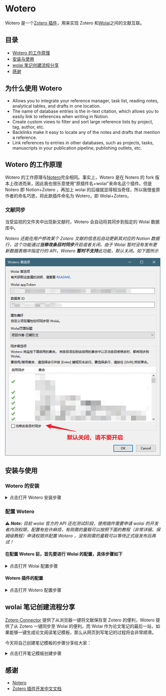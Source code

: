 # Wotero

Wotero 是一个[Zotero 插件](https://www.zotero.org/support/plugins)，用来实现 Zotero 和[Wolai](https://www.wolai.com/)之间的文献互联。

## 目录

- [Wotero 的工作原理](#wotero的工作原理)
- [安装与使用](#安装与使用)
- [wolai 笔记创建流程分享](#wolai笔记创建流程分享)
- [感谢](#感谢)

## 为什么使用 Wotero

- Allows you to integrate your reference manager, task list, reading notes,
  analytical tables, and drafts in one location.
- The name of database entries is the in-text citation, which allows you to
  easily link to references when writing in Notion.
- Create custom views to filter and sort large reference lists by project,
  tag, author, etc.
- Backlinks make it easy to locate any of the notes and drafts that mention
  a reference.
- Link references to entries in other databases, such as projects, tasks,
  manuscripts in your publication pipeline, publishing outlets, etc.

## Wotero 的工作原理

Wotero 的工作原理与[Notero](https://github.com/dvanoni/notero)完全相同。事实上，Wotero 是在 Notero 的 fork 版本上改进而来，因此我也很乐意使用"原插件名+wolai"来命名这个插件。但是 Notero 即 Notion+Zotero ，再加上 wolai 的后缀就显得相当奇怪，所以我借鉴原作者的命名巧思，将此款插件命名为 Wotero，即 Wolai+Zotero。

### 文献同步

当受监视的文件夹中出现新文献时，Wotero 会自动将其同步到指定的 Wolai 数据库中。

_Notero 还能在用户修改某个 Zotero 文献的信息后自动更新其对应的 Notion 数据行，这个功能通过**当修改条目时同步**开启或者关闭。由于 Wolai 暂时没有发布更新数据表格中指定行的 API，Wotero **暂时不支持**此功能，默认关闭。如下图所示_

![sync-on-modify](docs/sync-on-modify.png)

## 安装与使用

### Wotero 的安装

<details>
<summary>点击打开 Wotero 安装步骤</summary>
1. 从这里下载以 `.xpi` 结尾的插件包。

2. 打开 Zotero，选择 **工具 -> 附加组件** 打开插件管理页面，点击右上角的齿轮图标，选择 **Install Add-on From File...**，在弹出的窗口选择刚刚下载的 `.xpi` 文件，点击打开，即可完成插件的安装。

![install-add-on](docs/install-add-on.png)

出现如下页面说明插件安装成功

![finish-install](docs/finish-install.png)

</details>

### 配置 Wotero

⚠️ _**Note:** 目前 wolai 官方的 API 还在测试阶段，使用插件需要申请 wolai 的开发者内测权限，配置有些许麻烦，有刚需的童鞋可以按照下面的教程（非常详细，保姆级教程）申请权限并配置 Wotero ，没有刚需的童鞋可以等待正式版发布后再试！_

#### 在配置 Wotero 前，首先要进行 Wolai 的配置，具体步骤如下

<details>
  <summary>点击打开 Wolai 配置步骤</summary>
1. 打开 [Wolai 开发者页面](https://www.wolai.com/wolai/7FB9PLeqZ1ni9FfD11WuUi)，点击 **wolai API 开发者内测申请**，如下图所示。

![wolai-developer](docs/wolai-developer.png)

填写申请表单并提交，等待管理员审核（审核速度挺快的，一般当天就会同意）。

2. 获得内测资格后，打开 Wolai，点击左上角 **xxx 的个人空间->个人头像** 进入个人空间设置

   ![wolai-1](docs/wolai-1.png)

3. 选择 **空间相关** 栏下的 **应用设置**，点击右上角 **创建和管理应用**

   ![wolai-2](docs/wolai-2.png)

4. 点击 **创建新应用**， 按要求填写应用的基本信息，**应用能力**部分建议全部勾选，勾选完成后点击 **提交**

   ![wolai-3](docs/wolai-3.png)

5. 提交后会显示应用凭证页面，这里给了两个值：App ID 和 App Secret，这两个值非常重要，一定要保存好，后面获取 App Token 时要用到

   ![wolai-4](docs/wolai-4.png)

6. 接着打开[Wolai API 调试页面](https://apifox.com/apidoc/shared-bc5c042c-3483-4369-acc0-a5609b270c4d/doc-731955)，点击 **Token -> 创建 Token**

   ![wolai-5](docs/get-token.png)

7. 点击 **调试**

   ![wolai-6](docs/get-token-debug.png)

8. 在 **Body** 选项卡下点击 **自动生成**

   ![wolai-7](docs/generate-body.png)

9. 将第 5 步得到的 App ID 和 App Secret 填入自动生成的 Body 体中

   ⚠️ _**Note:** `"appId":` 和 `"appSecret":`后面双引号里自动生成的随机值要删除，并分别填入第 5 步获得的 App ID 和 App Secret ，一定要确保这两个值是被英文双引号 `""`围起来的_

   ![wolai-8](docs/write-appid.png)

10. 点击 **发送**，**返回响应**里 **Body** 选项卡下显示了收到的数据，复制 app_token 对应的值（不包含双引号），这个值非常重要，整个配置阶段的最终目标就是获取这个 app_token 值。

    ![wolai-9](docs/save-token.png)

11. 回到 Wolai ，创建一个数据库，这里建议大家使用[我的文献库模板](https://www.wolai.com/aFvfSjc1eQ3ED2T5cp3GM6)，确保插件能够正常运行。
    打开文献库模板后点击右上角的**复制**，然后该模板就能保存到你的 Wolai 空间了（可能需要登录）。

    在 Wolai 中打开刚刚保存的模板，点击数据表格左上角的小图标

    ![wolai-10](docs/wolai-get-databaseid.png)

    选择 **复制引用视图链接**

    ![wolai-11](docs/wolai-get-databaseid-2.png)

    然后在空白处粘贴，斜杠 `/` 和问号 `?` 之间的字符串就是我们需要的 数据库 ID，把它复制下来保存好

    ![wolai-12](docs/wolai-get-databaseid-3.png)

至此，我们已经得到了 appToken 和 数据库 ID，Wolai 方面的配置就完成了。

</details>

#### Wotero 插件的配置

<details>
  <summary>点击打开 Wotero 配置步骤</summary>
1. 在Zotero中，选择 **工具 -> Wotero首选项** 打开Wotero配置页面。将之前获得的 appToken 和 数据库 ID 分别填入 Wolai appToken 和 数据库 ID，按照说明选择想要监视的文件夹，确保 **当修改条目时同步** 取消勾选

![wotero-pref](docs/Wotero-pref.png)

2.  点击 OK，保存设置

3.  现在向某一受监视的文件夹内加入新的文献，Zotero 会弹出显示同步状态的浮窗

    ![saving-wotero](docs/saving.png)

    同步完成后，也会显示相关信息

    ![saved-wotero](docs/saved.png)

4.  回到 Wolai 文献库页面，发现刚刚添加的文献已经同步了！如果同步后在 Wolai 中看不到新文献行，稍微等一下，或者重启 Wolai 强制刷新。

    ![after-sync-database](docs/after-sync-databse.png)

5.  除了添加新文献时自动同步，你也可以通过右键单击手动将文献同步到 Wolai

          - 如果要同步某一文件夹下的所有文献，右键单击想同步的文件夹并选择 **Sync Items to Wolai**；
          - 如果要同步某一文献，右键单击该文献并选择 **同步到Wolai**。

    </details>

## wolai 笔记创建流程分享

[Zotero Connector](https://www.zotero.org/download/connectors) 提供了从浏览器一键将文献保存至 Zotero 的便利，Wotero 提供了从 Zotero 一键同步至 Wolai 的便利，而 Wolai 作为论文笔记的最后一站，如果能够一键生成论文阅读笔记模板，那么从网页到写笔记的过程将会非常顺滑。

今天将自己创建笔记模板的步骤分享给大家：

<details>
<summary>点击打开笔记模板创建步骤</summary>
1. 创建一个普通的 Wolai 页面，页面内容是论文笔记的模板，就像下面这样

![note-template](docs/note-template.png)

2. 点击 Wolai 左上角 **xxx 的个人空间 -> 个人头像** 进入空间设置页面，选择空间相关下的 **个人偏好** 页面，下滑至 **自定义模板** ，点击 **选择页面**

![choose-template](docs/choose-template.png)

搜索并选择刚刚创建的笔记模板页面的名字，选中模板页面（我这里是 Thesis note template）

![search-template](docs/search-template.png)

点击右下角保存

![save-template](docs/save-template.png)

这样模板就设置好了

3. 现在向 Zotero 受监视的文件夹内添加一篇新文献，文献自动同步到 Wolai 文献库中，点击该文献对应行的 **打开** 按钮

![open-database-page](docs/open-database-page.png)

4. 在弹出的文献详细内容页面选择论文笔记模板，即可创建模板并开始笔记

![add-page-from-template](docs/add-note-page-from-template.png)

![after-add-from-template](docs/after-add-from-template.png)

5. 整个流程非常顺滑，凭借 Zotero Connector、Wotero 和 Wolai 的联动，从发现论文、保存论文到开始阅读论文并记笔记的流程只需**几秒钟**。

</details>

## 感谢

- [Notero](https://github.com/dvanoni/notero)
- [Zotero 插件开发中文文档](https://zotero.yuque.com/staff-gkhviy/developer?spm=wolai.workspace.0.0.71ac37e07ColPK)
